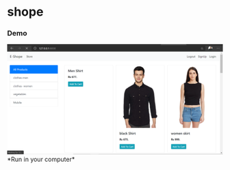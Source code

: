 # shope
### Demo 
<img src='https://github.com/Nirajsah17/shope/blob/main/Allproduct.png'>
*Run in your computer*

